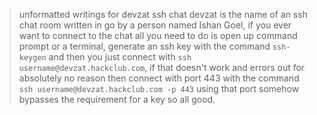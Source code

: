 > unformatted writings for devzat ssh chat
devzat is the name of an ssh chat room written in go by a person named Ishan Goel, if you ever want to connect to the chat all you need to do is open up command prompt or a terminal, generate an ssh key with the command `ssh-keygen` and then you just connect with `ssh username@devzat.hackclub.com`, if that doesn't work and errors out for absolutely no reason then connect with port 443 with the command `ssh username@devzat.hackclub.com -p 443` using that port somehow bypasses the requirement for a key so all good. 